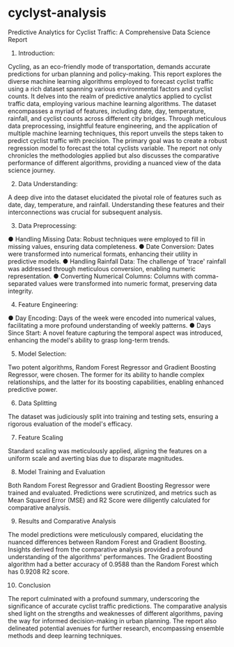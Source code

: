 # cyclyst-analysis

Predictive Analytics for Cyclist Traffic: A Comprehensive Data Science Report

1. Introduction:
   
Cycling, as an eco-friendly mode of transportation, demands accurate predictions for urban planning and policy-making. This report explores the diverse machine learning algorithms employed to forecast cyclist traffic using a rich dataset spanning various environmental factors and cyclist counts. It delves into the realm of predictive analytics applied to cyclist traffic data, employing various machine learning algorithms. The dataset encompasses a myriad of features, including date, day, temperature, rainfall, and cyclist counts across different city bridges. Through meticulous data preprocessing, insightful feature engineering, and the application of multiple machine learning techniques, this report unveils the steps taken to predict cyclist traffic with precision. The primary goal was to create a robust regression model to forecast the total cyclists variable. The report not only chronicles the methodologies applied but also discusses the comparative performance of different algorithms, providing a nuanced view of the data science journey.

2. Data Understanding:
   
A deep dive into the dataset elucidated the pivotal role of features such as date, day, temperature, and rainfall. Understanding these features and their interconnections was crucial for subsequent analysis.

3. Data Preprocessing:

●	Handling Missing Data: Robust techniques were employed to fill in missing values, ensuring data completeness.
●	Date Conversion: Dates were transformed into numerical formats, enhancing their utility in predictive models.
●	Handling Rainfall Data: The challenge of 'trace' rainfall was addressed through meticulous conversion, enabling numeric representation.
●	Converting Numerical Columns: Columns with comma-separated values were transformed into numeric format, preserving data integrity.


4. Feature Engineering:

●	Day Encoding: Days of the week were encoded into numerical values, facilitating a more profound understanding of weekly patterns.
●	Days Since Start: A novel feature capturing the temporal aspect was introduced, enhancing the model's ability to grasp long-term trends.


5. Model Selection:

Two potent algorithms, Random Forest Regressor and Gradient Boosting Regressor, were chosen. The former for its ability to handle complex relationships, and the latter for its boosting capabilities, enabling enhanced predictive power.

6. Data Splitting

The dataset was judiciously split into training and testing sets, ensuring a rigorous evaluation of the model's efficacy.

7. Feature Scaling

Standard scaling was meticulously applied, aligning the features on a uniform scale and averting bias due to disparate magnitudes.

8. Model Training and Evaluation

Both Random Forest Regressor and Gradient Boosting Regressor were trained and evaluated. Predictions were scrutinized, and metrics such as Mean Squared Error (MSE) and R2 Score were diligently calculated for comparative analysis.

9. Results and Comparative Analysis

The model predictions were meticulously compared, elucidating the nuanced differences between Random Forest and Gradient Boosting. Insights derived from the comparative analysis provided a profound understanding of the algorithms' performances. The Gradient Boosting algorithm had a better accuracy of 0.9588 than the Random Forest which has 0.9208 R2 score.

10. Conclusion

The report culminated with a profound summary, underscoring the significance of accurate cyclist traffic predictions. The comparative analysis shed light on the strengths and weaknesses of different algorithms, paving the way for informed decision-making in urban planning. The report also delineated potential avenues for further research, encompassing ensemble methods and deep learning techniques.
 

